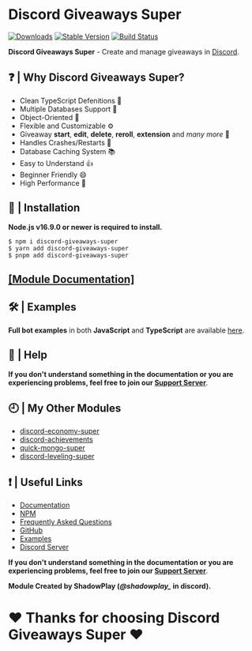# Discord Giveaways Super

[![Downloads](https://img.shields.io/npm/dt/discord-giveaways-super?style=for-the-badge)](https://www.npmjs.com/package/discord-giveaways-super)
[![Stable Version](https://img.shields.io/npm/v/discord-giveaways-super?style=for-the-badge)](https://www.npmjs.com/package/discord-giveaways-super)
[![Build Status](https://github.com/shadowplay1/discord-economy-super/workflows/build/badge.svg)](https://www.npmjs.com/package/discord-giveaways-super)

**Discord Giveaways Super** - Create and manage giveaways in [Discord](https://old.discordjs.dev/#/).

## ❓ | Why **Discord Giveaways Super**?
- Clean TypeScript Defenitions 📘
- Multiple Databases Support 🍃
- Object-Oriented 📝
- Flexible and Customizable ⚙️
- Giveaway __start__, __edit__, __delete__, __reroll__, __extension__ and *many more* 🚀
- Handles Crashes/Restarts 🔄
- Database Caching System 📚
- Easy to Understand 👍
- Beginner Friendly 😄
- High Performance 💨

## 📂 | Installation
**Node.js v16.9.0 or newer is required to install.**

```console
$ npm i discord-giveaways-super
$ yarn add discord-giveaways-super
$ pnpm add discord-giveaways-super
```

## [[Module Documentation]](https://dgs-docs.js.org)

## 🛠️ | Examples
**Full bot examples** in both **JavaScript** and **TypeScript** are available [here](https://github.com/shadowplay1/discord-giveaways-super/tree/main/examples).

## 🤔 | Help
**If you don't understand something in the documentation or you are experiencing problems, feel free to join our [Support Server](https://discord.gg/4pWKq8vUnb)**.

## 🕘 | My Other Modules
- [discord-economy-super](https://www.npmjs.com/package/discord-economy-super)
- [discord-achievements](https://www.npmjs.com/package/discord-achievements)
- [quick-mongo-super](https://www.npmjs.com/package/quick-mongo-super)
- [discord-leveling-super](https://www.npmjs.com/package/discord-leveling-super)

## ❗ | Useful Links
- [Documentation](https://dgs-docs.js.org)
- [NPM](https://www.npmjs.com/package/discord-giveaways-super)
- [Frequently Asked Questions](https://dgs-docs.js.org/#/docs/main/1.1.0/general/faq)
- [GitHub](https://github.com/shadowplay1/discord-giveaways-super)
- [Examples](https://github.com/shadowplay1/discord-giveaways-super/tree/main/examples)
- [Discord Server](https://discord.gg/4pWKq8vUnb)

**If you don't understand something in the documentation or you are experiencing problems, feel free to join our [Support Server](https://discord.gg/4pWKq8vUnb)**.

**Module Created by ShadowPlay (*@shadowplay_* in discord).**

# ❤️ Thanks for choosing Discord Giveaways Super ❤️
